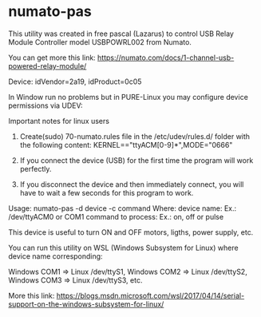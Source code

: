 # numato-pas
This utility was created in free pascal (Lazarus) to control USB Relay Module Controller model USBPOWRL002 from Numato.

You can get more this link: https://numato.com/docs/1-channel-usb-powered-relay-module/

Device: idVendor=2a19, idProduct=0c05

In Window run no problems but in PURE-Linux you may configure device permissions via UDEV:

Important notes for linux users

1. Create(sudo) 70-numato.rules file in the /etc/udev/rules.d/ folder with the following content:
	KERNEL=="ttyACM[0-9]*",MODE="0666"

2. If you connect the device (USB) for the first time the program will work perfectly.

3. If you disconnect the device and then immediately connect, you will have to wait a few seconds for this program to work.

Usage:
numato-pas -d device -c command
Where:
	device name: Ex.: /dev/ttyACM0 or COM1
	command to process: Ex.: on, off or pulse

This device is useful to turn ON and OFF motors, ligths, power supply, etc.

You can run this utility on WSL (Windows Subsystem for Linux) where device name corresponding:

Windows COM1 => Linux /dev/ttyS1, Windows COM2 => Linux /dev/ttyS2, Windows COM3 => Linux /dev/ttyS3, etc.

More this link: https://blogs.msdn.microsoft.com/wsl/2017/04/14/serial-support-on-the-windows-subsystem-for-linux/
